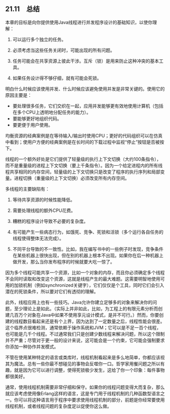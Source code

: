 ## 21.11　总结

本章的目标是向你提供使用Java线程进行并发程序设计的基础知识，以使你理解：

1. 可以运行多个独立的任务。

2. 必须考虑当这些任务关闭时，可能出现的所有问题。

3. 任务可能会在共享资源上彼此干涉。互斥（锁）是用来防止这种冲突的基本工具。

4. 如果任务设计得不够仔细，就有可能会死锁。

明白什么时候应该使用并发、什么时候应该避免使用并发是非常关键的。使用它的原因主要是：

- 要处理很多任务，它们交织在一起，应用并发能够更有效地使用计算机（包括在多个CPU上透明地分配任务的能力）。
- 要能够更好地组织代码。
- 要更便于用户使用。

均衡资源的经典案例是在等待输入/输出时使用CPU；更好的代码组织可以在仿真中看到；使用户方便的经典案例是在长时间的下载过程中监视“停止”按钮是否被按下。

线程的一个额外好处是它们提供了轻量级的执行上下文切换（大约100条指令），而不是重量级的进程上下文切换（要上千条指令）。因为一个给定进程内的所有线程共享相同的内存空间，轻量级的上下文切换只是改变了程序的执行序列和局部变量。进程切换（重量级的上下文切换）必须改变所有内存空间。

多线程的主要缺陷有：

1. 等待共享资源的时候性能降低。

2. 需要处理线程的额外CPU花费。

3. 糟糕的程序设计导致不必要的复杂度。

4. 有可能产生一些病态行为，如饿死、竞争、死锁和活锁（多个运行各自任务的线程使得整体无法完成）。

5. 不同平台导致的不一致性。比如，我在编写书中的一些例子时发现，竞争条件在某些机器上很快出现，但在别的机器上根本不出现。如果你在后一种机器上做开发，那么当你发布程序的时候就要大吃一惊了。

因为多个线程可能共享一个资源，比如一个对象的内存，而且你必须确定多个线程不会同时读取和改变这个资源，这就是线程产生的最大难题。这需要明智地使用可用的加锁机制（例如synchronized关键字），它们仅仅是个工具，同时它们会引入潜在的死锁条件，所以要对它们有透彻的理解。

此外，线程应用上也有一些技巧。Java允许你建立足够多的对象来解决你的问题，至少理论上是如此。（实际上并非如此，比如，为工程上的有限元素分析而创建几百万个对象在Java中如果不使用享元设计模式，是并不可行。）然而，你要创建的线程数目看起来还是有个上界，因为达到了一定数量之后，线程性能会很差。这个临界点很难检测，通常依赖于操作系统和JVM；它可以是不足一百个线程，也可能是几千个线程。不过通常我们只是创建少数线程来解决问题，所以这个限制并不严重；尽管对于更一般的设计来说，这可能会是一个约束，它可能会强制要求你添加一种协作并发模式。

不管在使用某种特定的语言或类库时，线程机制看起来是多么地简单，你都应该视其为魔法。总有一些你最不想碰见的事物会反噬你一口。哲学家用餐问题之所以有趣，就是因为它可以进行调整，使得死锁极少发生，这给了你一个印象：每件事物都很美好。

通常，使用线程机制需要非常仔细和保守。如果你的线程问题变得大而复杂，那么就应该考虑使用像Erlang这样的语言，这是专门用于线程机制的几种函数型语言之一。你可以将这种语言用于程序中要求使用线程机制的部分，前题是你经常要使用线程机制，或者线程问题的复杂度足以促使你这么做。